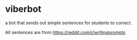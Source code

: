 # viberbot
a bot that sends out simple sentences for students to correct.

All sentences are from https://reddit.com/r/writingprompts
